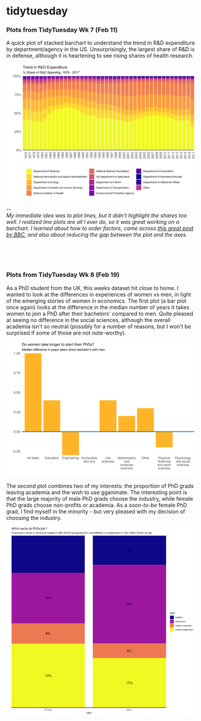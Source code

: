 # tidytuesday
### Plots from TidyTuesday Wk 7 (Feb 11)

A quick plot of stacked barchart to understand the trend in R&D expenditure by department/agency in the US. 
Unsurprisingly, the largest share of R&D is in defense, although it is heartening to see rising shares of health research.

![alt text](https://github.com/SumaiyaR/tidytuesday/blob/master/s.PNG)

--
</br>
_My immediate idea was to plot lines, but it didn't highlight the shares too well. I realized line plots are all I 
ever do, so it was great working on a barchart. 
I learned about how to order factors, came across [this great post by BBC](https://bbc.github.io/rcookbook/),
and also about reducing the gap between the plot and the axes._


</br>
</br>
</br>

### Plots from TidyTuesday Wk 8 (Feb 19)

As a PhD student from the UK, this weeks dataset hit close to home. I wanted to look at the differences in experiences of women vs men, in light of the emerging stories of women in economics. The first plot (a bar plot once again) looks at the difference in the median number of years it takes women to join a PhD after their bachelors' compared to men. Quite pleased at seeing no difference in the social sciences, although the overall academia isn't so neutral (possibly for a number of reasons, but I won't be surprised if some of those are not note-worthy).  

![alt text](https://github.com/SumaiyaR/tidytuesday/blob/master/phdyrs.PNG)

The second plot combines two of my interests: the proportion of PhD grads leaving academia and the wish to use gganimate. The interesting point is that the large majority of male PhD grads choose the industry, while female PhD grads choose non-profits or academia. As a _soon-to-be_ female PhD grad, I find myself in the minority - but very pleased with my decision of choosing the industry. 

![alt text](https://github.com/SumaiyaR/tidytuesday/blob/master/t.gif)

